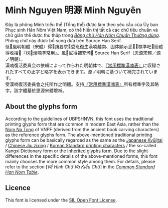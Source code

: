 # Minh Nguyen 明源 Minh Nguyên
Đây là phông Minh triều thể (Tống thể) được làm theo yêu cầu của Ủy ban Phục sinh Hán Nôm Việt Nam, có thể hiển thị tất cả các chữ tiêu chuẩn và chữ giản thể được thu thập trong [*Bảng chữ Hán Nôm Chuẩn Thường dùng*](http://www.hannom-rcv.org/wi/index.php/%E6%A8%99%E6%BA%96%E5%8C%96:%E6%A6%9C%F0%A1%A8%B8%E6%BC%A2%E5%96%83%E6%BA%96). Phông chữ này được bổ sung dựa trên Source Han Serif.  
低𱺵風明朝體（宋體）得𫜵蹺要求𧵑委班復生漢喃越南、固体顯示悉𪥘󠄁𡨸標準吧𡨸簡體得收拾𥪝[『榜𡨸漢喃準常用』](http://www.hannom-rcv.org/wi/index.php/%E6%A8%99%E6%BA%96%E5%8C%96:%E6%A6%9C%F0%A1%A8%B8%E6%BC%A2%E5%96%83%E6%BA%96)。風𡨸尼得補充澦𨑗 Source Han Serif（思源宋體／源ノ明朝）。  
漢喃復活委員会の依頼によって作られた明朝体で、[『常用標準漢喃表』](http://www.hannom-rcv.org/wi/index.php/%E6%A8%99%E6%BA%96%E5%8C%96:%E6%A6%9C%F0%A1%A8%B8%E6%BC%A2%E5%96%83%E6%BA%96)に収録されたすべての正字と略字を表示できます。源ノ明朝に基づいて補完されています。  
受漢喃復活委員會之托所作之明體。支持[『常用標準漢喃表』](http://www.hannom-rcv.org/wi/index.php/%E6%A8%99%E6%BA%96%E5%8C%96:%E6%A6%9C%F0%A1%A8%B8%E6%BC%A2%E5%96%83%E6%BA%96)所有標準字及其略字。該字體基於思源宋體增補。  

## About the glyphs form
According to the guidelines of UBPSHNVN, this font uses the traditional printing glyphs form that are common in modern East Asia, rather than the [Nom Na Tong](https://github.com/nomfoundation/font) of VNPF (derived from the ancient book carving characters) as the reference glyphs form. The above-mentioned traditional printing glyphs form can be basically regarded as the same as the [Japanese Kyūjitai](https://en.wikipedia.org/wiki/Ky%C5%ABjitai) / [Chinese Jiu zixing](https://en.wikipedia.org/wiki/Jiu_zixing) / [Korean Standard printing characters](https://en.wikipedia.org/wiki/Jiu_zixing#Standard_printing_characters_in_Korea) / the so-called Kangxi Dictionary form or the [Inherited glyphs form](https://en.wikipedia.org/wiki/Jiu_zixing#Checklist_of_Inherited_Glyphs). Due to the slight differences in the specific details of the above-mentioned forms, this font mainly chooses the more common style among them. For details, please refer to the section [*Về Hình Chữ Và Kiểu Chữ*] in the [*Common Standard Han Nom Table*](http://www.hannom-rcv.org/wi/index.php/%E6%A8%99%E6%BA%96%E5%8C%96:%E6%A6%9C%F0%A1%A8%B8%E6%BC%A2%E5%96%83%E6%BA%96).

## Licence

This font is licensed under the [SIL Open Font License](https://scripts.sil.org/cms/scripts/page.php?site_id=nrsi&id=OFL).
